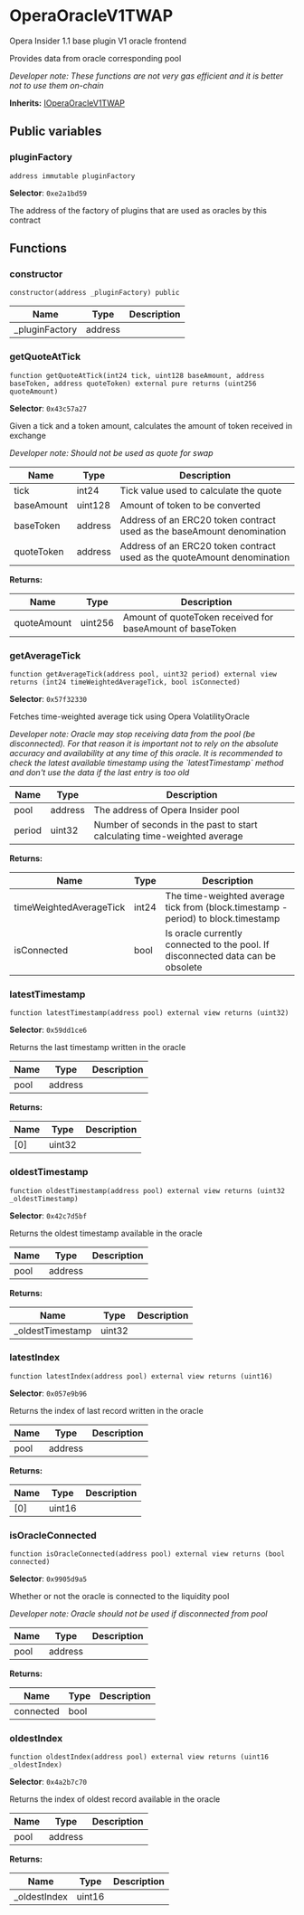 

# OperaOracleV1TWAP


Opera Insider 1.1 base plugin V1 oracle frontend

Provides data from oracle corresponding pool

*Developer note: These functions are not very gas efficient and it is better not to use them on-chain*

**Inherits:** [IOperaOracleV1TWAP](IOperaOracleV1TWAP.md)

## Public variables
### pluginFactory
```solidity
address immutable pluginFactory
```
**Selector**: `0xe2a1bd59`

The address of the factory of plugins that are used as oracles by this contract



## Functions
### constructor

```solidity
constructor(address _pluginFactory) public
```



| Name | Type | Description |
| ---- | ---- | ----------- |
| _pluginFactory | address |  |

### getQuoteAtTick

```solidity
function getQuoteAtTick(int24 tick, uint128 baseAmount, address baseToken, address quoteToken) external pure returns (uint256 quoteAmount)
```
**Selector**: `0x43c57a27`

Given a tick and a token amount, calculates the amount of token received in exchange

*Developer note: Should not be used as quote for swap*

| Name | Type | Description |
| ---- | ---- | ----------- |
| tick | int24 | Tick value used to calculate the quote |
| baseAmount | uint128 | Amount of token to be converted |
| baseToken | address | Address of an ERC20 token contract used as the baseAmount denomination |
| quoteToken | address | Address of an ERC20 token contract used as the quoteAmount denomination |

**Returns:**

| Name | Type | Description |
| ---- | ---- | ----------- |
| quoteAmount | uint256 | Amount of quoteToken received for baseAmount of baseToken |

### getAverageTick

```solidity
function getAverageTick(address pool, uint32 period) external view returns (int24 timeWeightedAverageTick, bool isConnected)
```
**Selector**: `0x57f32330`

Fetches time-weighted average tick using Opera VolatilityOracle

*Developer note: Oracle may stop receiving data from the pool (be disconnected). For that reason it is important
not to rely on the absolute accuracy and availability at any time of this oracle.
It is recommended to check the latest available timestamp using the &#x60;latestTimestamp&#x60; method and don&#x27;t use the data if the last entry is too old*

| Name | Type | Description |
| ---- | ---- | ----------- |
| pool | address | The address of Opera Insider pool |
| period | uint32 | Number of seconds in the past to start calculating time-weighted average |

**Returns:**

| Name | Type | Description |
| ---- | ---- | ----------- |
| timeWeightedAverageTick | int24 | The time-weighted average tick from (block.timestamp - period) to block.timestamp |
| isConnected | bool | Is oracle currently connected to the pool. If disconnected data can be obsolete |

### latestTimestamp

```solidity
function latestTimestamp(address pool) external view returns (uint32)
```
**Selector**: `0x59dd1ce6`

Returns the last timestamp written in the oracle

| Name | Type | Description |
| ---- | ---- | ----------- |
| pool | address |  |

**Returns:**

| Name | Type | Description |
| ---- | ---- | ----------- |
| [0] | uint32 |  |

### oldestTimestamp

```solidity
function oldestTimestamp(address pool) external view returns (uint32 _oldestTimestamp)
```
**Selector**: `0x42c7d5bf`

Returns the oldest timestamp available in the oracle

| Name | Type | Description |
| ---- | ---- | ----------- |
| pool | address |  |

**Returns:**

| Name | Type | Description |
| ---- | ---- | ----------- |
| _oldestTimestamp | uint32 |  |

### latestIndex

```solidity
function latestIndex(address pool) external view returns (uint16)
```
**Selector**: `0x057e9b96`

Returns the index of last record written in the oracle

| Name | Type | Description |
| ---- | ---- | ----------- |
| pool | address |  |

**Returns:**

| Name | Type | Description |
| ---- | ---- | ----------- |
| [0] | uint16 |  |

### isOracleConnected

```solidity
function isOracleConnected(address pool) external view returns (bool connected)
```
**Selector**: `0x9905d9a5`

Whether or not the oracle is connected to the liquidity pool

*Developer note: Oracle should not be used if disconnected from pool*

| Name | Type | Description |
| ---- | ---- | ----------- |
| pool | address |  |

**Returns:**

| Name | Type | Description |
| ---- | ---- | ----------- |
| connected | bool |  |

### oldestIndex

```solidity
function oldestIndex(address pool) external view returns (uint16 _oldestIndex)
```
**Selector**: `0x4a2b7c70`

Returns the index of oldest record available in the oracle

| Name | Type | Description |
| ---- | ---- | ----------- |
| pool | address |  |

**Returns:**

| Name | Type | Description |
| ---- | ---- | ----------- |
| _oldestIndex | uint16 |  |

